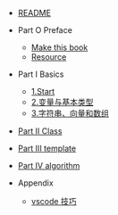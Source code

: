 * [README](README.md)

* Part O Preface
    * [Make this book](A0/1_readme.md)
    * [Resource](A0/2_resource.md)



* Part I Basics
    * [1.Start](A1/1_start.md)
    * [2.变量与基本类型](A1/2_parameter_type.md)
    * [3.字符串、向量和数组](A1/3_string_vector_array.md)





* [Part II Class](A2/1_readme.md)



* [Part III template](A3/1_readme.md)



* [Part IV algorithm](A4/1_readme.md)


* Appendix
    * [vscode 技巧](Z1/1_vscode.md)

